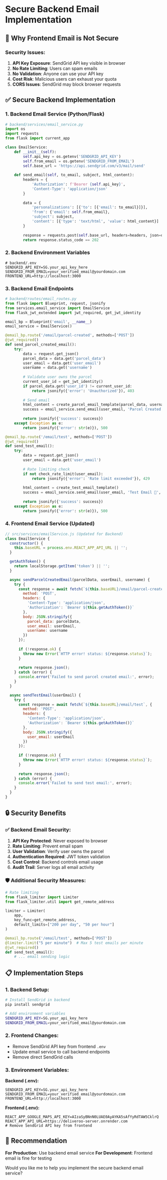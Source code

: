 # Secure Backend Email Implementation

## 🚨 Why Frontend Email is Not Secure

### Security Issues:
1. **API Key Exposure**: SendGrid API key visible in browser
2. **No Rate Limiting**: Users can spam emails
3. **No Validation**: Anyone can use your API key
4. **Cost Risk**: Malicious users can exhaust your quota
5. **CORS Issues**: SendGrid may block browser requests

## ✅ Secure Backend Implementation

### 1. Backend Email Service (Python/Flask)

```python
# backend/services/email_service.py
import os
import requests
from flask import current_app

class EmailService:
    def __init__(self):
        self.api_key = os.getenv('SENDGRID_API_KEY')
        self.from_email = os.getenv('SENDGRID_FROM_EMAIL')
        self.base_url = 'https://api.sendgrid.com/v3/mail/send'
    
    def send_email(self, to_email, subject, html_content):
        headers = {
            'Authorization': f'Bearer {self.api_key}',
            'Content-Type': 'application/json'
        }
        
        data = {
            'personalizations': [{'to': [{'email': to_email}]}],
            'from': {'email': self.from_email},
            'subject': subject,
            'content': [{'type': 'text/html', 'value': html_content}]
        }
        
        response = requests.post(self.base_url, headers=headers, json=data)
        return response.status_code == 202
```

### 2. Backend Environment Variables

```env
# backend/.env
SENDGRID_API_KEY=SG.your_api_key_here
SENDGRID_FROM_EMAIL=your_verified_email@yourdomain.com
FRONTEND_URL=http://localhost:3000
```

### 3. Backend Email Endpoints

```python
# backend/routes/email_routes.py
from flask import Blueprint, request, jsonify
from services.email_service import EmailService
from flask_jwt_extended import jwt_required, get_jwt_identity

email_bp = Blueprint('email', __name__)
email_service = EmailService()

@email_bp.route('/email/parcel-created', methods=['POST'])
@jwt_required()
def send_parcel_created_email():
    try:
        data = request.get_json()
        parcel_data = data.get('parcel_data')
        user_email = data.get('user_email')
        username = data.get('username')
        
        # Validate user owns the parcel
        current_user_id = get_jwt_identity()
        if parcel_data.get('user_id') != current_user_id:
            return jsonify({'error': 'Unauthorized'}), 403
        
        # Send email
        html_content = create_parcel_email_template(parcel_data, username)
        success = email_service.send_email(user_email, 'Parcel Created! 📦', html_content)
        
        return jsonify({'success': success})
    except Exception as e:
        return jsonify({'error': str(e)}), 500

@email_bp.route('/email/test', methods=['POST'])
@jwt_required()
def send_test_email():
    try:
        data = request.get_json()
        user_email = data.get('user_email')
        
        # Rate limiting check
        if not check_rate_limit(user_email):
            return jsonify({'error': 'Rate limit exceeded'}), 429
        
        html_content = create_test_email_template()
        success = email_service.send_email(user_email, 'Test Email 📧', html_content)
        
        return jsonify({'success': success})
    except Exception as e:
        return jsonify({'error': str(e)}), 500
```

### 4. Frontend Email Service (Updated)

```javascript
// src/services/emailService.js (Updated for Backend)
class EmailService {
  constructor() {
    this.baseURL = process.env.REACT_APP_API_URL || '';
  }

  getAuthToken() {
    return localStorage.getItem('token') || '';
  }

  async sendParcelCreatedEmail(parcelData, userEmail, username) {
    try {
      const response = await fetch(`${this.baseURL}/email/parcel-created`, {
        method: 'POST',
        headers: {
          'Content-Type': 'application/json',
          'Authorization': `Bearer ${this.getAuthToken()}`
        },
        body: JSON.stringify({
          parcel_data: parcelData,
          user_email: userEmail,
          username: username
        })
      });
      
      if (!response.ok) {
        throw new Error(`HTTP error! status: ${response.status}`);
      }
      
      return response.json();
    } catch (error) {
      console.error('Failed to send parcel created email:', error);
    }
  }

  async sendTestEmail(userEmail) {
    try {
      const response = await fetch(`${this.baseURL}/email/test`, {
        method: 'POST',
        headers: {
          'Content-Type': 'application/json',
          'Authorization': `Bearer ${this.getAuthToken()}`
        },
        body: JSON.stringify({
          user_email: userEmail
        })
      });
      
      if (!response.ok) {
        throw new Error(`HTTP error! status: ${response.status}`);
      }
      
      return response.json();
    } catch (error) {
      console.error('Failed to send test email:', error);
    }
  }
}
```

## 🔒 Security Benefits

### ✅ **Backend Email Security:**
1. **API Key Protected**: Never exposed to browser
2. **Rate Limiting**: Prevent email spam
3. **User Validation**: Verify user owns the parcel
4. **Authentication Required**: JWT token validation
5. **Cost Control**: Backend controls email usage
6. **Audit Trail**: Server logs all email activity

### 🛡️ **Additional Security Measures:**

```python
# Rate limiting
from flask_limiter import Limiter
from flask_limiter.util import get_remote_address

limiter = Limiter(
    app,
    key_func=get_remote_address,
    default_limits=["200 per day", "50 per hour"]
)

@email_bp.route('/email/test', methods=['POST'])
@limiter.limit("5 per minute")  # Max 5 test emails per minute
@jwt_required()
def send_test_email():
    # ... email sending logic
```

## 📋 Implementation Steps

### 1. Backend Setup:
```bash
# Install SendGrid in backend
pip install sendgrid

# Add environment variables
SENDGRID_API_KEY=SG.your_api_key_here
SENDGRID_FROM_EMAIL=your_verified_email@yourdomain.com
```

### 2. Frontend Changes:
- Remove SendGrid API key from frontend `.env`
- Update email service to call backend endpoints
- Remove direct SendGrid calls

### 3. Environment Variables:

**Backend (.env):**
```env
SENDGRID_API_KEY=SG.your_api_key_here
SENDGRID_FROM_EMAIL=your_verified_email@yourdomain.com
FRONTEND_URL=http://localhost:3000
```

**Frontend (.env):**
```env
REACT_APP_GOOGLE_MAPS_API_KEY=AIzaSyBNnN0LUAE0AyAYKA5sAfYyRdTAW5CklrQ
REACT_APP_API_URL=https://deliveroo-server.onrender.com
# Remove SendGrid API key from frontend
```

## 🎯 Recommendation

**For Production**: Use backend email service
**For Development**: Frontend email is fine for testing

Would you like me to help you implement the secure backend email service? 